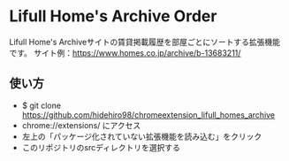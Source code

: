# Lifull Home's Archive Order
Lifull Home's Archiveサイトの賃貸掲載履歴を部屋ごとにソートする拡張機能です。
サイト例：https://www.homes.co.jp/archive/b-13683211/

## 使い方
- $ git clone https://github.com/hidehiro98/chromeextension_lifull_homes_archive
- chrome://extensions/ にアクセス
- 左上の「パッケージ化されていない拡張機能を読み込む」をクリック
- このリポジトリのsrcディレクトリを選択する
